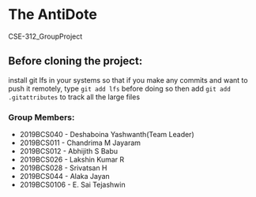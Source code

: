 # The AntiDote
CSE-312_GroupProject

## Before cloning the project: 
install git lfs in your systems
so that if you make any commits and want to push it remotely, type
```git add lfs``` 
before doing so
then add
``` git add .gitattributes ```
to track all the large files

### Group Members: 

  * 2019BCS040   - Deshaboina Yashwanth(Team Leader)
  * 2019BCS011   - Chandrima M Jayaram
  * 2019BCS012   - Abhijith S Babu
  * 2019BCS026   - Lakshin Kumar R 
  * 2019BCS028   - Srivatsan H
  * 2019BCS044   - Alaka Jayan
  * 2019BCS0106  - E. Sai Tejashwin

